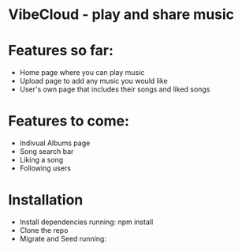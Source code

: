 # VibeCloud - play and share music 

# Features so far:
- Home page where you can play music 
- Upload page to add any music you would like
- User's own page that includes their songs and liked songs

# Features to come:
- Indivual Albums page
- Song search bar
- Liking a song
- Following users

# Installation
- Install dependencies running:
  npm install
- Clone the repo
- Migrate and Seed running: 
  ```npx dotenv sequlize db:migrate
